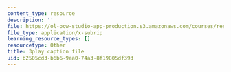 ```yaml
---
content_type: resource
description: ''
file: https://ol-ocw-studio-app-production.s3.amazonaws.com/courses/res-18-009-learn-differential-equations-up-close-with-gilbert-strang-and-cleve-moler-fall-2015/b2505cd3b6b69ea074a38f19805df393_VqXKa11IA6A.srt
file_type: application/x-subrip
learning_resource_types: []
resourcetype: Other
title: 3play caption file
uid: b2505cd3-b6b6-9ea0-74a3-8f19805df393
---
```

